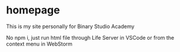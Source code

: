 # homepage

This is my site personally for Binary Studio Academy

No npm i, just run html file through Life Server in VSCode or from the context menu in WebStorm
